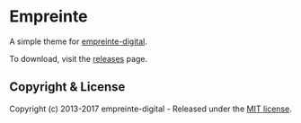 # Empreinte

A simple theme for [empreinte-digital](http://github.com/zebrilee/empreinte-digital/).

To download, visit the [releases](https://github.com/zebrilee/empreinte-digital) page.

## Copyright & License

Copyright (c) 2013-2017 empreinte-digital - Released under the [MIT license](LICENSE).

